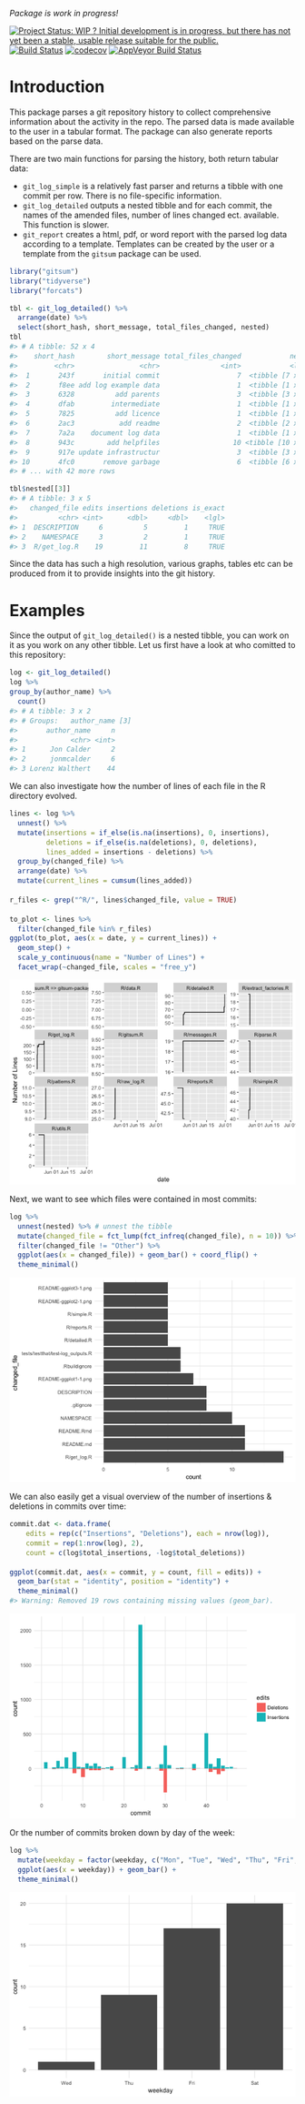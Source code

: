 
<!-- README.md is generated from README.Rmd. Please edit that file -->
*Package is work in progress!*

[![Project Status: WIP ? Initial development is in progress, but there has not yet been a stable, usable release suitable for the public.](http://www.repostatus.org/badges/latest/wip.svg)](http://www.repostatus.org/#wip) [![Build Status](https://travis-ci.org/lorenzwalthert/gitsum.svg?branch=master)](https://travis-ci.org/lorenzwalthert/gitsum) [![codecov](https://codecov.io/gh/lorenzwalthert/gitsum/branch/master/graph/badge.svg)](https://codecov.io/gh/lorenzwalthert/gitsum) [![AppVeyor Build Status](https://ci.appveyor.com/api/projects/status/github/lorenzwalthert/gitsum?branch=master&svg=true)](https://ci.appveyor.com/project/lorenzwalthert/gitsum)

Introduction
============

This package parses a git repository history to collect comprehensive information about the activity in the repo. The parsed data is made available to the user in a tabular format. The package can also generate reports based on the parse data.

There are two main functions for parsing the history, both return tabular data:

-   `git_log_simple` is a relatively fast parser and returns a tibble with one commit per row. There is no file-specific information.
-   `git_log_detailed` outputs a nested tibble and for each commit, the names of the amended files, number of lines changed ect. available. This function is slower.
-   `git_report` creates a html, pdf, or word report with the parsed log data according to a template. Templates can be created by the user or a template from the `gitsum` package can be used.

``` r
library("gitsum")
library("tidyverse")
library("forcats")
```

``` r
tbl <- git_log_detailed() %>%
  arrange(date) %>%
  select(short_hash, short_message, total_files_changed, nested)
tbl 
#> # A tibble: 52 x 4
#>    short_hash        short_message total_files_changed            nested
#>         <chr>                <chr>               <int>            <list>
#>  1       243f       initial commit                   7  <tibble [7 x 5]>
#>  2       f8ee add log example data                   1  <tibble [1 x 5]>
#>  3       6328          add parents                   3  <tibble [3 x 5]>
#>  4       dfab         intermediate                   1  <tibble [1 x 5]>
#>  5       7825          add licence                   1  <tibble [1 x 5]>
#>  6       2ac3           add readme                   2  <tibble [2 x 5]>
#>  7       7a2a    document log data                   1  <tibble [1 x 5]>
#>  8       943c        add helpfiles                  10 <tibble [10 x 5]>
#>  9       917e update infrastructur                   3  <tibble [3 x 5]>
#> 10       4fc0       remove garbage                   6  <tibble [6 x 5]>
#> # ... with 42 more rows
```

``` r
tbl$nested[[3]]
#> # A tibble: 3 x 5
#>   changed_file edits insertions deletions is_exact
#>          <chr> <int>      <dbl>     <dbl>    <lgl>
#> 1  DESCRIPTION     6          5         1     TRUE
#> 2    NAMESPACE     3          2         1     TRUE
#> 3  R/get_log.R    19         11         8     TRUE
```

Since the data has such a high resolution, various graphs, tables etc can be produced from it to provide insights into the git history.

Examples
========

Since the output of `git_log_detailed()` is a nested tibble, you can work on it as you work on any other tibble. Let us first have a look at who comitted to this repository:

``` r
log <- git_log_detailed()
log %>%
group_by(author_name) %>%
  count()
#> # A tibble: 3 x 2
#> # Groups:   author_name [3]
#>       author_name     n
#>             <chr> <int>
#> 1      Jon Calder     2
#> 2      jonmcalder     6
#> 3 Lorenz Walthert    44
```

We can also investigate how the number of lines of each file in the R directory evolved.

``` r
lines <- log %>%
  unnest() %>%
  mutate(insertions = if_else(is.na(insertions), 0, insertions), 
         deletions = if_else(is.na(deletions), 0, deletions), 
         lines_added = insertions - deletions) %>%
  group_by(changed_file) %>%
  arrange(date) %>%
  mutate(current_lines = cumsum(lines_added))

r_files <- grep("^R/", lines$changed_file, value = TRUE)

to_plot <- lines %>%
  filter(changed_file %in% r_files)
ggplot(to_plot, aes(x = date, y = current_lines)) + 
  geom_step() + 
  scale_y_continuous(name = "Number of Lines") + 
  facet_wrap(~changed_file, scales = "free_y")
```

![](README-per_file-1.png)

Next, we want to see which files were contained in most commits:

``` r
log %>%
  unnest(nested) %>% # unnest the tibble
  mutate(changed_file = fct_lump(fct_infreq(changed_file), n = 10)) %>%
  filter(changed_file != "Other") %>%
  ggplot(aes(x = changed_file)) + geom_bar() + coord_flip() + 
  theme_minimal()
```

![](README-ggplot1-1.png)

We can also easily get a visual overview of the number of insertions & deletions in commits over time:

``` r
commit.dat <- data.frame(
    edits = rep(c("Insertions", "Deletions"), each = nrow(log)),
    commit = rep(1:nrow(log), 2),
    count = c(log$total_insertions, -log$total_deletions))
    
ggplot(commit.dat, aes(x = commit, y = count, fill = edits)) + 
  geom_bar(stat = "identity", position = "identity") +  
  theme_minimal()
#> Warning: Removed 19 rows containing missing values (geom_bar).
```

![](README-ggplot2-1.png)

Or the number of commits broken down by day of the week:

``` r
log %>%
  mutate(weekday = factor(weekday, c("Mon", "Tue", "Wed", "Thu", "Fri", "Sat", "Sun"))) %>% 
  ggplot(aes(x = weekday)) + geom_bar() + 
  theme_minimal()
```

![](README-ggplot3-1.png)
